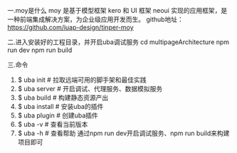 一.moy是什么
moy 是基于模型框架 kero 和 UI 框架 neoui 实现的应用框架，是一种前端集成解决方案，为企业级应用开发而生。
github地址：https://github.com/iuap-design/tinper-moy

二.进入安装好的工程目录，并开启uba调试服务
 cd  multipageArchitecture
 npm run dev
 npm run build

三.命令
 1. $ uba init                   # 拉取远端可用的脚手架和最佳实践
 2. $ uba server                 # 开启调试、代理服务、数据模拟服务
 3. $ uba build                  # 构建静态资源产出
 4. $ uba install <plugin name>  # 安装uba的插件
 5. $ uba plugin                 # 创建uba插件
 6. $ uba -v                     # 查看当前版本
 7. $ uba -h                     # 查看帮助
 通过npm run dev开启调试服务、npm run build来构建项目即可
